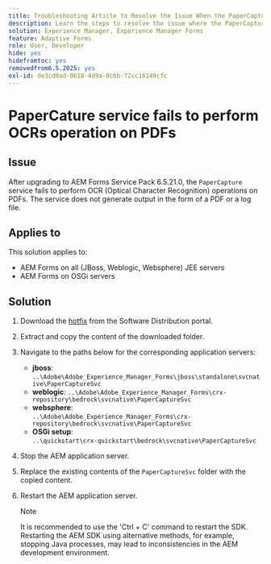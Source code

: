 ```yaml
---
title: Troubleshooting Article to Resolve the Issue When the PaperCapture Service Fails to Perform OCR (Optical Character Recognition) Operations on PDFs.
description: Learn the steps to resolve the issue where the PaperCapture service fails to perform OCR (Optical Character Recognition) operations on PDFs.
solution: Experience Manager, Experience Manager Forms
feature: Adaptive Forms
role: User, Developer
hide: yes
hidefromtoc: yes
removedfrom6.5.2025: yes
exl-id: de3cd0ad-0b18-4d9a-8c6b-72cc16149cfc
---
```

# PaperCature service fails to perform OCRs operation on PDFs

## Issue

After upgrading to AEM Forms Service Pack 6.5.21.0, the `PaperCapture` service fails to perform OCR (Optical Character Recognition) operations on PDFs. The service does not generate output in the form of a PDF or a log file.

## Applies to

This solution applies to:
* AEM Forms on all (JBoss, Weblogic, Websphere) JEE servers
* AEM Forms on OSGi servers

## Solution 

1. Download the [hotfix](https://nam04.safelinks.protection.outlook.com/?url=https%3A%2F%2Fexperience.adobe.com%2F%23%2Fdownloads%2Fcontent%2Fsoftware-distribution%2Fen%2Faem.html%3Fpackage%3D%2Fcontent%2Fsoftware-distribution%2Fen%2Fdetails.html%2Fcontent%2Fdam%2Faem%2Fpublic%2Fadobe%2Fpackages%2Fcq650%2Fhotfix%2FPaperCaptureSvc.zip&data=05%7C02%7Cruchitas%40adobe.com%7Cf50f80aab6994875271a08dc91f2f137%7Cfa7b1b5a7b34438794aed2c178decee1%7C0%7C0%7C638545719814675925%7CUnknown%7CTWFpbGZsb3d8eyJWIjoiMC4wLjAwMDAiLCJQIjoiV2luMzIiLCJBTiI6Ik1haWwiLCJXVCI6Mn0%3D%7C0%7C%7C%7C&sdata=9pTrMfiMD%2B5kQezxsZwTdOmaaktxURR99d7f6wHr%2FWQ%3D&reserved=0) from the Software Distribution portal. 
1. Extract and copy the content of the downloaded folder.
1. Navigate to the paths below for the corresponding application servers:
    * **jboss**: 
  `..\Adobe\Adobe_Experience_Manager_Forms\jboss\standalone\svcnative\PaperCaptureSvc`
    * **weblogic**: 
    `..\Adobe\Adobe_Experience_Manager_Forms\crx-repository\bedrock\svcnative\PaperCaptureSvc`
    * **websphere**:      
    `..\Adobe\Adobe_Experience_Manager_Forms\crx-repository\bedrock\svcnative\PaperCaptureSvc`
    * **OSGi setup**:  
    `..\quickstart\crx-quickstart\bedrock\svcnative\PaperCaptureSvc`
1. Stop the AEM application server.
1. Replace the existing contents of the `PaperCaptureSvc` folder with the copied content.
1. Restart the AEM application server.

    >[!NOTE]
    >
    > It is recommended to use the 'Ctrl + C' command to restart the SDK. Restarting the AEM SDK using alternative methods, for example, stopping Java processes, may lead to inconsistencies in the AEM development environment.
